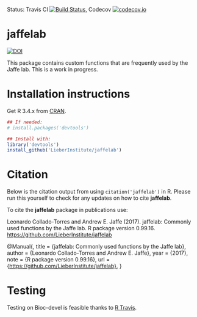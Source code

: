 Status: Travis CI [![Build Status](https://travis-ci.org/LieberInstitute/jaffelab.svg?branch=master)](https://travis-ci.org/LieberInstitute/jaffelab), Codecov [![codecov.io](https://codecov.io/github/LieberInstitute/jaffelab/coverage.svg?branch=master)](https://codecov.io/github/LieberInstitute/jaffelab?branch=master)

jaffelab
========
[![DOI](https://zenodo.org/badge/70074284.svg)](https://zenodo.org/badge/latestdoi/70074284)

This package contains custom functions that are frequently used by the Jaffe lab. This is a work in progress.

# Installation instructions

Get R 3.4.x from [CRAN](http://cran.r-project.org/).

```R
## If needed:
# install.packages('devtools')

## Install with:
library('devtools')
install_github('LieberInstitute/jaffelab')
```


# Citation

Below is the citation output from using `citation('jaffelab')` in R. Please 
run this yourself to check for any updates on how to cite __jaffelab__.

To cite the __jaffelab__ package in publications use:

Leonardo Collado-Torres and Andrew E. Jaffe (2017). jaffelab: Commonly used functions by the Jaffe lab. R package version 0.99.16. https://github.com/LieberInstitute/jaffelab

@Manual{,
    title = {jaffelab: Commonly used functions by the Jaffe lab},
    author = {Leonardo Collado-Torres and Andrew E. Jaffe},
    year = {2017},
    note = {R package version 0.99.16},
    url = {https://github.com/LieberInstitute/jaffelab},
}

# Testing

Testing on Bioc-devel is feasible thanks to [R Travis](http://docs.travis-ci.com/user/languages/r/).
